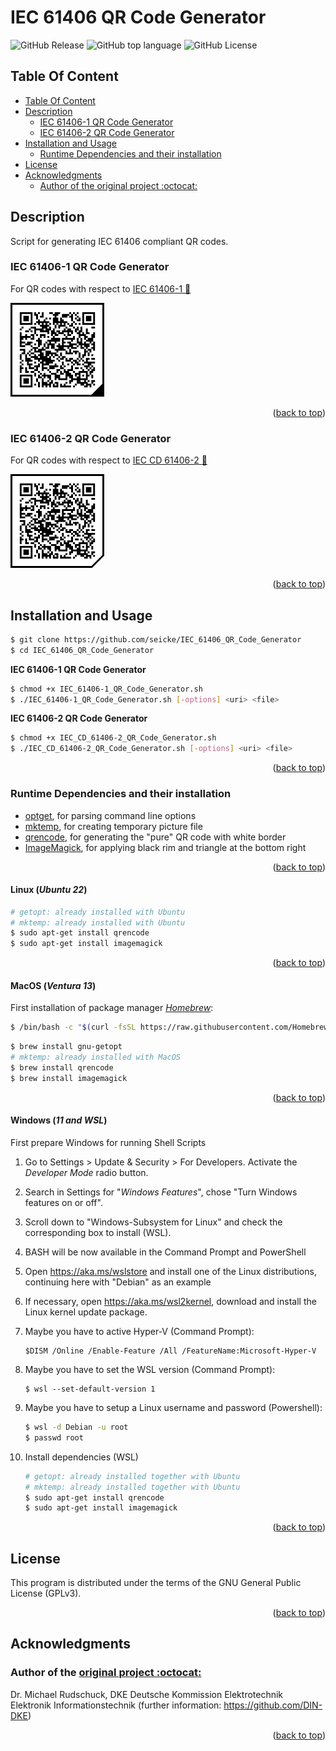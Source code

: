 <!-- Back to top link -->
<a name="readme-top"></a>

# IEC 61406 QR Code Generator

![GitHub Release](https://img.shields.io/github/release/seicke/IEC_61406_QR_Code_Generator?style=flat-square)
![GitHub top language](https://img.shields.io/github/languages/top/seicke/IEC_61406_QR_Code_Generator?style=flat-square)
![GitHub License](https://img.shields.io/github/license/seicke/IEC_61406_QR_Code_Generator?style=flat-square)

## Table Of Content

- [Table Of Content](#table-of-content)
- [Description](#description)
	- [IEC 61406-1 QR Code Generator](#iec-61406-1-qr-code-generator)
	- [IEC 61406-2 QR Code Generator](#iec-61406-2-qr-code-generator)
- [Installation and Usage](#installation-and-usage)
	- [Runtime Dependencies and their installation](#runtime-dependencies-and-their-installation)
- [License](#license)
- [Acknowledgments](#acknowledgments)
	- [Author of the original project :octocat:](#author-of-the-original-project-octocat)

## Description

Script for generating IEC 61406 compliant QR codes.

### IEC 61406-1 QR Code Generator

For QR codes with respect to [IEC 61406-1 :link:](https://webstore.iec.ch/publication/67673)

<img src="examples/QR_Code_61406_1.png" width="150">

<p align="right">(<a href="#readme-top">back to top</a>)</p>

### IEC 61406-2 QR Code Generator

For QR codes with respect to [IEC CD 61406-2 :link:](https://www.iec.ch/dyn/www/f?p=103:38:434099697781774::::FSP_ORG_ID,FSP_APEX_PAGE,FSP_PROJECT_ID:1452,23,112292)

<img src="examples/QR_Code_61406_2.png" width="150">

<p align="right">(<a href="#readme-top">back to top</a>)</p>

## Installation and Usage
```sh
$ git clone https://github.com/seicke/IEC_61406_QR_Code_Generator
$ cd IEC_61406_QR_Code_Generator
```

**IEC 61406-1 QR Code Generator**
```sh
$ chmod +x IEC_61406-1_QR_Code_Generator.sh
$ ./IEC_61406-1_QR_Code_Generator.sh [-options] <uri> <file>
```

**IEC 61406-2 QR Code Generator**
```sh
$ chmod +x IEC_CD_61406-2_QR_Code_Generator.sh
$ ./IEC_CD_61406-2_QR_Code_Generator.sh [-options] <uri> <file>
```

<p align="right">(<a href="#readme-top">back to top</a>)</p>

### Runtime Dependencies and their installation

- [optget](https://www.gnu.org/software/libc/manual/html_node/Getopt.html), for parsing command line options
- [mktemp](https://www.gnu.org/software/autogen/mktemp.html), for creating temporary picture file
- [qrencode](https://fukuchi.org/works/qrencode), for generating the "pure" QR code with white border
- [ImageMagick](https://imagemagick.org), for applying black rim and triangle at the bottom right

<p align="right">(<a href="#readme-top">back to top</a>)</p>

#### Linux (*Ubuntu 22*)

```sh
# getopt: already installed with Ubuntu
# mktemp: already installed with Ubuntu
$ sudo apt-get install qrencode
$ sudo apt-get install imagemagick
```

<p align="right">(<a href="#readme-top">back to top</a>)</p>

#### MacOS (*Ventura 13*)

First installation of package manager *[Homebrew](https://brew.sh/index_de)*:
```sh
$ /bin/bash -c "$(curl -fsSL https://raw.githubusercontent.com/Homebrew/install/HEAD/install.sh)"
````

```sh
$ brew install gnu-getopt
# mktemp: already installed with MacOS
$ brew install qrencode
$ brew install imagemagick
```

<p align="right">(<a href="#readme-top">back to top</a>)</p>

#### Windows (*11 and WSL*)

First prepare Windows for running Shell Scripts

1. Go to Settings > Update & Security > For Developers. Activate the *Developer Mode* radio button.
2. Search in Settings for "*Windows Features*", chose "Turn Windows features on or off".
3. Scroll down to "Windows-Subsystem for Linux" and check the corresponding box to install (WSL).
4. BASH will be now available in the Command Prompt and PowerShell
5. Open https://aka.ms/wslstore and install one of the Linux distributions, continuing here with "Debian" as an example
6. If necessary, open https://aka.ms/wsl2kernel, download and install the Linux kernel update package.
7. Maybe you have to active Hyper-V (Command Prompt):

    ```Command Prompt
    $DISM /Online /Enable-Feature /All /FeatureName:Microsoft-Hyper-V
    ```

8. Maybe you have to set the WSL version (Command Prompt):

    ```Command prompt
    $ wsl --set-default-version 1
    ```

9. Maybe you have to setup a Linux username and password (Powershell):

    ```sh
    $ wsl -d Debian -u root
    $ passwd root
    ````

10. Install dependencies (WSL)

    ```sh
    # getopt: already installed together with Ubuntu
    # mktemp: already installed together with Ubuntu
    $ sudo apt-get install qrencode
    $ sudo apt-get install imagemagick
    ```

<p align="right">(<a href="#readme-top">back to top</a>)</p>

## License

This program is distributed under the terms of the GNU General Public License (GPLv3).

<p align="right">(<a href="#readme-top">back to top</a>)</p>

## Acknowledgments

### Author of the [original project :octocat:](https://github.com/DIN-DKE/IEC_61406__QR_Code_Generator)
Dr. Michael Rudschuck, DKE  Deutsche Kommission Elektrotechnik Elektronik Informationstechnik
(further information: https://github.com/DIN-DKE)

<p align="right">(<a href="#readme-top">back to top</a>)</p>

